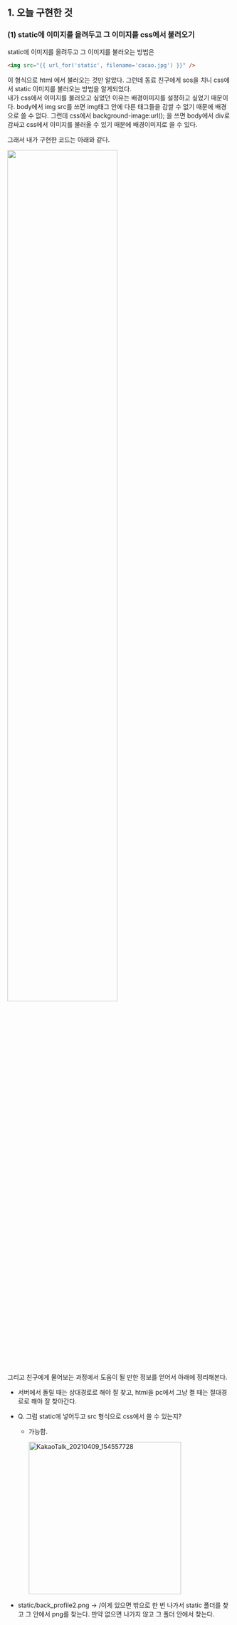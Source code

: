 ## 1. 오늘 구현한 것
### (1) static에 이미지를 올려두고 그 이미지를 css에서 불러오기
static에 이미지를 올려두고 그 이미지를 불러오는 방법은
```html
<img src="{{ url_for('static', filename='cacao.jpg') }}" />
```
이 형식으로 html <body>에서 불러오는 것만 알았다. 그런데 동료 친구에게 sos을 치니 css에서 static 이미지를 불러오는 방법을 알게되었다. <br>
내가 css에서 이미지를 불러오고 싶었던 이유는 배경이미지를 설정하고 싶었기 때문이다. body에서 img src를 쓰면 img태그 안에 다른 태그들을 감쌀 수 없기 때문에 배경으로 쓸 수 없다. 그런데 css에서  background-image:url(); 을 쓰면 body에서 div로 감싸고 css에서 이미지를 불러올 수 있기 때문에 배경이미지로 쓸 수 있다.

그래서 내가 구현한 코드는 아래와 같다.

<img src="https://user-images.githubusercontent.com/55045377/114138735-04601480-9949-11eb-9e50-6b8e3fe4ae18.png" width=70% height=70%>

<br>

그리고 친구에게 물어보는 과정에서 도움이 될 만한 정보를 얻어서 아래에 정리해본다.

* 서버에서 돌릴 때는 상대경로로 해야 잘 찾고, html을 pc에서 그냥 켤 때는 절대경로로 해야 잘 찾아간다.<br>
* Q. 그럼 static에 넣어두고 src 형식으로 css에서 쓸 수 있는지?
  + 가능함. <br>
  
    <img width="342" alt="KakaoTalk_20210409_154557728" src="https://user-images.githubusercontent.com/55045377/114140069-bfd57880-994a-11eb-91a7-2736422690b1.png">
    
* static/back_profile2.png -> /이게 있으면 밖으로 한 번 나가서 static 폴더를 찾고 그 안에서 png를 찾는다. 만약 없으면 나가지 않고 그 폴더 안에서 찾는다.
